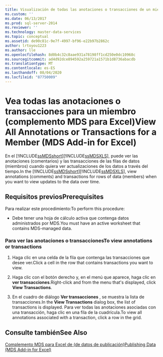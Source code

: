 ```yaml
---
title: Visualización de todas las anotaciones o transacciones de un miembro (Complemento MDS para Excel) | Microsoft Docs
ms.custom: ''
ms.date: 06/13/2017
ms.prod: sql-server-2014
ms.reviewer: ''
ms.technology: master-data-services
ms.topic: conceptual
ms.assetid: de90c81c-9e7f-4997-bf96-e22b97b2862c
author: lrtoyou1223
ms.author: lle
ms.openlocfilehash: 8d0b4c32c8aae931a78198ff1cd250e0dc10968c
ms.sourcegitcommit: ad4d92dce894592a259721a1571b1d8736abacdb
ms.translationtype: MT
ms.contentlocale: es-ES
ms.lasthandoff: 08/04/2020
ms.locfileid: "87750009"
---
```

# <a name="view-all-annotations-or-transactions-for-a-member-mds-add-in-for-excel"></a><span data-ttu-id="78994-102">Vea todas las anotaciones o transacciones para un miembro (complemento MDS para Excel)</span><span class="sxs-lookup"><span data-stu-id="78994-102">View All Annotations or Transactions for a Member (MDS Add-in for Excel)</span></span>
  <span data-ttu-id="78994-103">En el [!INCLUDE[ssMDSshort](../../includes/ssmdsshort-md.md)][!INCLUDE[ssMDSXLS](../../includes/ssmdsxls-md.md)], puede ver las anotaciones (comentarios) y las transacciones de las filas de datos (miembros) cuando quiera ver actualizaciones de los datos a través del tiempo.</span><span class="sxs-lookup"><span data-stu-id="78994-103">In the [!INCLUDE[ssMDSshort](../../includes/ssmdsshort-md.md)][!INCLUDE[ssMDSXLS](../../includes/ssmdsxls-md.md)], view annotations (comments) and transactions for rows of data (members) when you want to view updates to the data over time.</span></span>  
  
## <a name="prerequisites"></a><span data-ttu-id="78994-104">Requisitos previos</span><span class="sxs-lookup"><span data-stu-id="78994-104">Prerequisites</span></span>  
 <span data-ttu-id="78994-105">Para realizar este procedimiento:</span><span class="sxs-lookup"><span data-stu-id="78994-105">To perform this procedure:</span></span>  
  
-   <span data-ttu-id="78994-106">Debe tener una hoja de cálculo activa que contenga datos administrados por MDS.</span><span class="sxs-lookup"><span data-stu-id="78994-106">You must have an active worksheet that contains MDS-managed data.</span></span>  
  
### <a name="to-view-annotations-or-transactions"></a><span data-ttu-id="78994-107">Para ver las anotaciones o transacciones</span><span class="sxs-lookup"><span data-stu-id="78994-107">To view annotations or transactions</span></span>  
  
1.  <span data-ttu-id="78994-108">Haga clic en una celda de la fila que contenga las transacciones que desee ver.</span><span class="sxs-lookup"><span data-stu-id="78994-108">Click a cell in the row that contains transactions you want to view.</span></span>  
  
2.  <span data-ttu-id="78994-109">Haga clic con el botón derecho y, en el menú que aparece, haga clic en **ver transacciones**.</span><span class="sxs-lookup"><span data-stu-id="78994-109">Right-click and from the menu that's displayed, click **View Transactions**.</span></span>  
  
3.  <span data-ttu-id="78994-110">En el cuadro de diálogo **Ver transacciones** , se muestra la lista de transacciones.</span><span class="sxs-lookup"><span data-stu-id="78994-110">In the **View Transactions** dialog box, the list of transactions is displayed.</span></span> <span data-ttu-id="78994-111">Para ver todas las anotaciones asociadas con una transacción, haga clic en una fila de la cuadrícula.</span><span class="sxs-lookup"><span data-stu-id="78994-111">To view all annotations associated with a transaction, click a row in the grid.</span></span>  
  
## <a name="see-also"></a><span data-ttu-id="78994-112">Consulte también</span><span class="sxs-lookup"><span data-stu-id="78994-112">See Also</span></span>  
 [<span data-ttu-id="78994-113">Complemento MDS para Excel de &#40;de datos de publicación&#41;</span><span class="sxs-lookup"><span data-stu-id="78994-113">Publishing Data &#40;MDS Add-in for Excel&#41;</span></span>](overview-importing-data-from-excel-mds-add-in-for-excel.md)  
  
  
